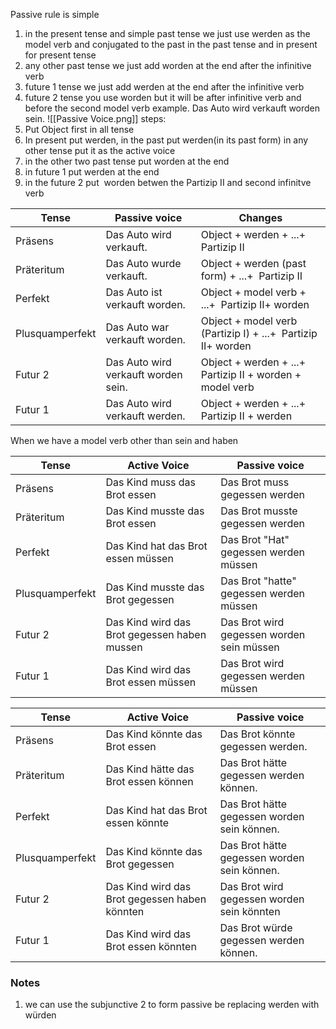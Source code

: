 Passive rule is simple 
1. in the present tense and simple past tense we just use werden as the model verb and conjugated to the past in the past tense and in present for present tense
2. any other past tense we just add worden at the end after the infinitive verb
3. future 1 tense we just add werden at the end after the infinitive verb
4. future 2 tense  you use worden but it will be after infinitive verb and before the second model verb example. Das Auto wird verkauft worden sein.
![[Passive Voice.png]]
 steps:
 1. Put Object first in all tense                                                            
 2. In present put werden, in the past put werden(in its past form) in any other tense put it as the active voice 
 3. in the other two past tense put worden at the end                                      
 4. in future 1 put werden at the end                                                      
 5. in the future 2 put  worden betwen the Partizip II and second infinitve verb    

| Tense           | Passive voice                       | Changes                                                      |
| --------------- | ----------------------------------- | ------------------------------------------------------------ |
| Präsens         | Das Auto wird verkauft.             | Object + werden + ...+  Partizip II                          |
| Präteritum      | Das Auto wurde verkauft.            | Object + werden (past form) + ...+  Partizip II              |
| Perfekt         | Das Auto ist verkauft worden.       | Object + model verb + ...+  Partizip II+ worden              |
| Plusquamperfekt | Das Auto war verkauft worden.       | Object + model verb (Partizip I) + ...+  Partizip II+ worden |
| Futur 2         | Das Auto wird verkauft worden sein. | Object + werden + ...+  Partizip II + worden + model verb    |
| Futur 1         | Das Auto wird verkauft werden.      | Object + werden + ...+  Partizip II + werden                 |
When we have a model verb other than sein and haben

| Tense           | Active Voice                                 | Passive voice                             |
| --------------- | -------------------------------------------- | ----------------------------------------- |
| Präsens         | Das Kind muss das Brot essen                 | Das Brot muss gegessen werden             |
| Präteritum      | Das Kind musste das Brot essen               | Das Brot musste gegessen werden           |
| Perfekt         | Das Kind hat das Brot essen müssen           | Das Brot "Hat" gegessen werden müssen     |
| Plusquamperfekt | Das Kind musste das Brot gegessen            | Das Brot "hatte" gegessen werden müssen   |
| Futur 2         | Das Kind wird das Brot gegessen haben mussen | Das Brot wird gegessen worden sein müssen |
| Futur 1         | Das Kind wird das Brot essen müssen          | Das Brot wird gegessen werden müssen      |

| Tense           | Active Voice                                  | Passive voice                               |
| --------------- | --------------------------------------------- | ------------------------------------------- |
| Präsens         | Das Kind könnte das Brot essen                | Das Brot könnte gegessen werden.            |
| Präteritum      | Das Kind hätte das Brot essen können          | Das Brot hätte gegessen werden können.      |
| Perfekt         | Das Kind hat das Brot essen könnte            | Das Brot hätte gegessen worden sein können. |
| Plusquamperfekt | Das Kind könnte das Brot gegessen             | Das Brot hätte gegessen worden sein können. |
| Futur 2         | Das Kind wird das Brot gegessen haben könnten | Das Brot wird gegessen worden sein könnten  |
| Futur 1         | Das Kind wird das Brot essen könnten          | Das Brot würde gegessen werden können.      |
### Notes
1. we can use the subjunctive 2 to form passive be replacing werden with würden
